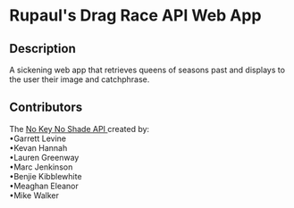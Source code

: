 # Rupaul's Drag Race API Web App

## Description
A sickening web app that retrieves queens of seasons past and displays to the user their image and catchphrase. 

## Contributors

The [No Key No Shade API ](https://drag-race-api.readme.io/docs/getting-started)created by: \
•Garrett Levine \
•Kevan Hannah \
•Lauren Greenway \
•Marc Jenkinson \
•Benjie Kibblewhite \
•Meaghan Eleanor \
•Mike Walker 
